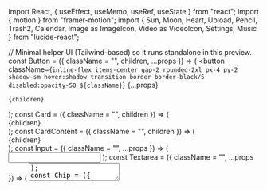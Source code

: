 import React, { useEffect, useMemo, useRef, useState } from "react";
import { motion } from "framer-motion";
import { Sun, Moon, Heart, Upload, Pencil, Trash2, Calendar, Image as ImageIcon, Video as VideoIcon, Settings, Music } from "lucide-react";

// Minimal helper UI (Tailwind-based) so it runs standalone in this preview.
const Button = ({ className = "", children, ...props }) => (
  <button
    className={`inline-flex items-center gap-2 rounded-2xl px-4 py-2 shadow-sm hover:shadow transition border border-black/5 disabled:opacity-50 ${className}`}
    {...props}
  >
    {children}
  </button>
);
const Card = ({ className = "", children }) => (
  <div className={`rounded-3xl shadow-md border border-black/5 ${className}`}>{children}</div>
);
const CardContent = ({ className = "", children }) => (
  <div className={`p-5 ${className}`}>{children}</div>
);
const Input = ({ className = "", ...props }) => (
  <input className={`w-full rounded-xl border border-black/10 px-3 py-2 outline-none focus:ring focus:ring-black/5 ${className}`} {...props} />
);
const Textarea = ({ className = "", ...props }) => (
  <textarea className={`w-full rounded-xl border border-black/10 px-3 py-2 outline-none focus:ring focus:ring-black/5 ${className}`} {...props} />
);
const Chip = ({ children }) => (
  <span className="text-xs px-2 py-1 rounded-full border border-black/10 bg-white/50 backdrop-blur shadow-sm">
    {children}
  </span>
);

// Types
const THEMES = {
  sun: {
    name: "Sol",
    bg: "from-amber-100 via-orange-100 to-rose-100",
    glow: "bg-gradient-to-br from-amber-300/30 via-orange-300/20 to-rose-300/10",
    text: "text-orange-800",
    accent: "bg-gradient-to-r from-amber-400 to-orange-400",
    icon: Sun,
  },
  moon: {
    name: "Lua",
    bg: "from-indigo-900 via-slate-900 to-black",
    glow: "bg-gradient-to-br from-indigo-500/10 via-sky-500/10 to-white/5",
    text: "text-indigo-100",
    accent: "bg-gradient-to-r from-indigo-400 to-sky-400",
    icon: Moon,
  },
};

function formatDuration(startDate) {
  if (!startDate) return { years: 0, months: 0, days: 0, text: "Defina a data do início do namoro" };
  const start = new Date(startDate);
  const now = new Date();

  let years = now.getFullYear() - start.getFullYear();
  let months = now.getMonth() - start.getMonth();
  let days = now.getDate() - start.getDate();

  if (days < 0) {
    const prevMonth = new Date(now.getFullYear(), now.getMonth(), 0).getDate();
    days += prevMonth;
    months -= 1;
  }
  if (months < 0) {
    months += 12;
    years -= 1;
  }

  const parts = [];
  if (years > 0) parts.push(`${years} ${years === 1 ? "ano" : "anos"}`);
  if (months > 0) parts.push(`${months} ${months === 1 ? "mês" : "meses"}`);
  parts.push(`${days} ${days === 1 ? "dia" : "dias"}`);

  return { years, months, days, text: parts.join(", ") };
}

function useLocalStorage(key, initialValue) {
  const [value, setValue] = useState(() => {
    try {
      const raw = localStorage.getItem(key);
      return raw ? JSON.parse(raw) : initialValue;
    } catch (e) {
      return initialValue;
    }
  });
  useEffect(() => {
    try {
      localStorage.setItem(key, JSON.stringify(value));
    } catch (e) {
      // ignore
    }
  }, [key, value]);
  return [value, setValue];
}

export default function SabrinaLeilianeSite() {
  const [theme, setTheme] = useLocalStorage("sl-theme", "sun");
  const T = THEMES[theme];

  const [names, setNames] = useLocalStorage("sl-names", { a: "Sabrina", b: "Leiliane" });
  const [since, setSince] = useLocalStorage("sl-since", "");
  const [story, setStory] = useLocalStorage(
    "sl-story",
    "Nosso amor é encontro de Sol e Lua: luz e calma, calor e aconchego. Cada dia ao seu lado é poesia."
  );
  const [spotify, setSpotify] = useLocalStorage("sl-spotify", "");
  const [editing, setEditing] = useState(false);

  const [media, setMedia] = useState([]);
  const fileInputRef = useRef(null);

  const duration = useMemo(() => formatDuration(since), [since]);

  const handleFiles = (files) => {
    const items = [];
    Array.from(files).forEach((f) => {
      const url = URL.createObjectURL(f);
      const type = f.type.startsWith("video") ? "video" : "image";
      items.push({ id: `${Date.now()}-${Math.random()}`, type, url, name: f.name });
    });
    setMedia((m) => [...items, ...m]);
  };

  const removeItem = (id) => setMedia((m) => m.filter((x) => x.id !== id));

  const onDrop = (e) => {
    e.preventDefault();
    if (e.dataTransfer.files?.length) handleFiles(e.dataTransfer.files);
  };

  const onPaste = (e) => {
    const items = e.clipboardData?.items;
    if (!items) return;
    const files = [];
    for (let i = 0; i < items.length; i++) {
      const it = items[i];
      if (it.kind === "file") {
        const file = it.getAsFile();
        if (file) files.push(file);
      }
    }
    if (files.length) handleFiles(files);
  };

  const ThemeIcon = T.icon;

  return (
    <div
      className={`min-h-screen w-full bg-gradient-to-b ${T.bg} relative overflow-hidden`}
      onDragOver={(e) => e.preventDefault()}
      onDrop={onDrop}
      onPaste={onPaste}
    >
      <div className={`pointer-events-none absolute inset-0 ${T.glow}`} />
      {theme === "moon" && (
        <div className="pointer-events-none absolute inset-0">
          {Array.from({ length: 80 }).map((_, i) => (
            <div
              key={i}
              className="absolute rounded-full bg-white/70"
              style={{
                width: Math.random() * 2 + 1,
                height: Math.random() * 2 + 1,
                top: `${Math.random() * 100}%`,
                left: `${Math.random() * 100}%`,
                opacity: Math.random() * 0.8 + 0.2,
              }}
            />
          ))}
        </div>
      )}

      <header className="relative z-10 max-w-5xl mx-auto px-4 pt-8 pb-3 flex items-center justify-between">
        <motion.h1
          initial={{ opacity: 0, y: -10 }}
          animate={{ opacity: 1, y: 0 }}
          className={`font-bold text-2xl sm:text-3xl ${T.text} tracking-tight flex items-center gap-3`}
        >
          <span className="inline-flex h-10 w-10 items-center justify-center rounded-2xl shadow-inner border border-black/5 bg-white/60 backdrop-blur">
            <Heart className="h-5 w-5" />
          </span>
          Sabrina & Leiliane
          <Chip>Sol & Lua</Chip>
        </motion.h1>
        <div className="flex items-center gap-2">
          <Button className="bg-white/70" onClick={() => setEditing(true)}>
            <Settings className="h-4 w-4" /> Editar
          </Button>
          <Button className="bg-white/70" onClick={() => setTheme(theme === "sun" ? "moon" : "sun")}>
            <ThemeIcon className="h-4 w-4" /> {theme === "sun" ? "Lua" : "Sol"}
          </Button>
        </div>
      </header>

      <section className="relative z-10 max-w-5xl mx-auto px-4">
        <Card className="bg-white/70 backdrop-blur">
          <CardContent>
            <div className="grid grid-cols-1 md:grid-cols-3 gap-6 items-center">
              <div className="md:col-span-2">
                <motion.h2
                  initial={{ opacity: 0, y: 10 }}
                  animate={{ opacity: 1, y: 0 }}
                  className="text-3xl sm:text-4xl font-extrabold text-slate-800 flex items-center gap-3"
                >
                  {names.a} <Heart className="h-6 w-6" /> {names.b}
                </motion.h2>
                <p className="mt-2 text-slate-600 leading-relaxed">{story}</p>
                <div className="mt-4 flex flex-wrap items-center gap-3">
                  <div className="inline-flex items-center gap-2 rounded-2xl bg-white px-3 py-2 border border-black/5 shadow-sm">
                    <Calendar className="h-4 w-4" />
                    <span className="text-sm text-slate-700">Desde: {since ? new Date(since).toLocaleDateString() : "—"}</span>
                  </div>
                  <div className="inline-flex items-center gap-2 rounded-2xl bg-white px-3 py-2 border border-black/5 shadow-sm">
                    <Heart className="h-4 w-4" />
                    <span className="text-sm text-slate-700">{duration.text}</span>
                  </div>
                </div>
              </div>
              <div className="md:col-span-1">
                <div className="relative">
                  <div className="aspect-square rounded-3xl border border-black/5 shadow-inner p-6 bg-gradient-to-br from-white to-white/60 flex items-center justify-center">
                    <motion.div
                      initial={{ rotate: -10, opacity: 0 }}
                      animate={{ rotate: 0, opacity: 1 }}
                      transition={{ type: "spring", stiffness: 200, damping: 20 }}
                      className="relative"
                    >
                      <div className="relative h-28 w-28">
                        <div className="absolute inset-0 rounded-full bg-gradient-to-br from-amber-300 to-yellow-400 shadow" />
                        <div className="absolute inset-[10%] rounded-full bg-white/60 backdrop-blur border border-white/50" />
                        <div className="absolute right-2 top-2 h-9 w-9 rounded-full bg-gradient-to-br from-indigo-200 to-sky-200 shadow" />
                      </div>
                    </motion.div>
                  </div>
                </div>
              </div>
            </div>
          </CardContent>
        </Card>
      </section>

      <section className="relative z-10 max-w-5xl mx-auto px-4 mt-6">
        <div className="flex items-center justify-between mb-3">
          <h3 className="text-lg font-semibold text-slate-800 flex items-center gap-2"><ImageIcon className="h-5 w-5" /> Memórias</h3>
          <div className="flex items-center gap-2">
            <Button className="bg-white/70" onClick={() => fileInputRef.current?.click()}>
              <Upload className="h-4 w-4" /> Enviar fotos/vídeos
            </Button>
            <input ref={fileInputRef} type="file" accept="image/*,video/*" multiple className="hidden" onChange={(e) => e.target.files && handleFiles(e.target.files)} />
          </div>
        </div>

        <Card className="bg-white/70 backdrop-blur">
          <CardContent>
            {media.length === 0 ? (
              <div className="text-center py-14 border-2 border-dashed rounded-3xl border-black/10" onClick={() => fileInputRef.current?.click()}>
                <p className="text-slate-600 max-w-md mx-auto">
                  Arraste e solte arquivos aqui, clique para escolher, ou cole capturas (Ctrl/Cmd+V).<br />
                  <span className="text-xs text-slate-500">As mídias ficam somente nesta sessão.</span>
                </p>
              </div>
            ) : (
              <div className="grid grid-cols-2 sm:grid-cols-3 md:grid-cols-4 gap-3">
                {media.map((item) => (
                  <div key={item.id} className="group relative">
                    {item.type === "image" ? (
                      <img src={item.url} alt={item.name} className="h-40 w-full object-cover rounded-2xl border border-black/5 shadow" />
                    ) : (
                      <video src={item.url} controls className="h-40 w-full object-cover rounded-2xl border border-black/5 shadow" />
                    )}
                    <div className="absolute top-2 right-2 opacity-0 group-hover:opacity-100 transition">
                      <Button className="bg-white/90 px-2 py-1" onClick={() => removeItem(item.id)}>
                        <Trash2 className="h-4 w-4" />
                      </Button>
                    </div>
                    <div className="absolute bottom-2 left-2">
                      <Chip className="bg-white/80">{item.type === "image" ? <ImageIcon className="inline h-3 w-3" /> : <VideoIcon className="inline h-3 w-3" />} <span className="ml-1 text-xs">{item.type === "image" ? "Foto" : "Vídeo"}</span></Chip>
                    </div>
                  </div>
                ))}
              </div>
            )}
          </CardContent>
        </Card>
      </section>

      {/* Spotify Playlist */}
      {spotify && (
        <section className="relative z-10 max-w-5xl mx-auto px-4 mt-6">
          <h3 className="text-lg font-semibold text-slate-800 flex items-center gap-2 mb-3"><Music className="h-5 w-5" /> Nossa Trilha Sonora</h3>
          <Card className="bg-white/70 backdrop-blur">
            <CardContent>
              <div className="aspect-video w-full">
                <iframe
                  src={`https://open.spotify.com/embed/playlist/${spotify}`}
                  width="100%"
                  height="100%"
                  frameBorder="0"
                  allow="autoplay; clipboard-write; encrypted-media; fullscreen; picture-in-picture"
                  loading="lazy"
                  className="rounded-2xl"
                ></iframe>
              </div>
            </CardContent>
          </Card>
        </section>
      )}

      <footer className="relative z-10 max-w-5xl mx-auto px-4 py-10 text-center">
        <p className="text-sm text-slate-600">Feito com muito ❤️ por {names.a} & {names.b}. Tema {T.name}.</p>
      </footer>

      {editing && (
        <div className="fixed inset-0 z-50 grid place-items-end sm:place-items-center">
          <div className="absolute inset-0 bg-black/40" onClick={() => setEditing(false)} />
          <motion.div
            initial={{ y: 40, opacity: 0 }}
            animate={{ y: 0, opacity: 1 }}
            className="relative w-full sm:w-[560px] bg-white rounded-t-3xl sm:rounded-3xl shadow-xl border border-black/10"
          >
            <div className="p-5 border-b border-black/5 flex items-center justify-between">
              <div className="flex items-center
